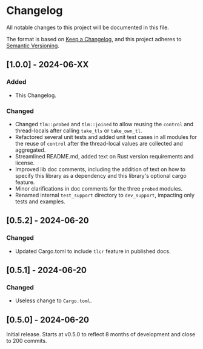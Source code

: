 # Changelog

All notable changes to this project will be documented in this file.

The format is based on [Keep a Changelog](https://keepachangelog.com/en/1.1.0/),
and this project adheres to [Semantic Versioning](https://semver.org/spec/v2.0.0.html).

## [1.0.0] - 2024-06-XX

### Added

- This Changelog.

### Changed

- Changed `tlm::probed` and `tlm::joined` to allow reusing the `control` and thread-locals after calling `take_tls` or `take_own_tl`.
- Refactored several unit tests and added unit test cases in all modules for the reuse of `control` after the thread-local values are collected and aggregated.
- Streamlined README.md, added text on Rust version requirements and license.
- Improved lib doc comments, including the addition of text on how to specify this library as a dependency and this library's optional cargo feature.
- Minor clarifications in doc comments for the three `probed` modules.
- Renamed internal `test_support` directory to `dev_support`, impacting only tests and examples.

## [0.5.2] - 2024-06-20

### Changed

- Updated Cargo.toml to include `tlcr` feature in published docs.

## [0.5.1] - 2024-06-20

### Changed

- Useless change to `Cargo.toml`.

## [0.5.0] - 2024-06-20

Initial release. Starts at v0.5.0 to reflect 8 months of development and close to 200 commits.
